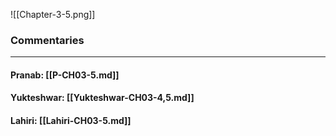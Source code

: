 ![[Chapter-3-5.png]]

### Commentaries

---

#### Pranab: [[P-CH03-5.md]]

#### Yukteshwar: [[Yukteshwar-CH03-4,5.md]]

#### Lahiri: [[Lahiri-CH03-5.md]]
